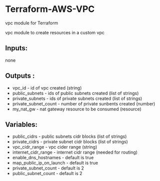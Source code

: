# Terraform-AWS-VPC
vpc module for Terraform

vpc module to create resources in a custom vpc

## Inputs:

none

## Outputs :

- vpc_id - id of vpc created (string)
- public_subnets - ids of public subnets created (list of strings)
- private_subnets - ids of private subnets created (list of strings)
- private_subnet_count - number of private sunbents created (number)
- my_nat_gw - nat gateway resource to be consumed (resource)

## Variables:

- public_cidrs - public subnets cidr blocks (list of strings)
- private_cidrs - private subnet cidr blocks (list of strings)
- vpc_cidr_range - vpc cider range (string)
- internet_cidr_range - internet cidr range (needed for routing)
- enable_dns_hostnames - default is true
- map_public_ip_on_launch - default is true
- private_subnet_count - default is 2
- public_subnet_count - default is 2
